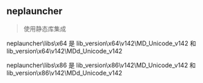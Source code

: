 ## neplauncher
> 使用静态库集成

neplauncher\libs\x64 是 lib_version\x64\v142\MD_Unicode_v142 和 lib_version\x64\v142\MDd_Unicode_v142

neplauncher\libs\x86 是 lib_version\x86\v142\MD_Unicode_v142 和 lib_version\x86\v142\MDd_Unicode_v142
